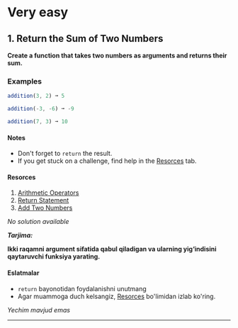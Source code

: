# Very easy

## 1. Return the Sum of Two Numbers

**Create a function that takes two numbers as arguments and returns their sum.**

### Examples

```js
addition(3, 2) ➞ 5

addition(-3, -6) ➞ -9

addition(7, 3) ➞ 10
``` 

#### Notes
- Don't forget to ```return``` the result.
- If you get stuck on a challenge, find help in the [Resorces](https://github.com/iTechUz/daily-algo/tree/main/21-11-22#resorces) tab.
 
#### Resorces
1. [Arithmetic Operators](https://developer.mozilla.org/en-US/docs/Web/JavaScript/Reference/Operators/Arithmetic_Operators)
2. [Return Statement](https://www.w3schools.com/jsref/jsref_return.asp)
3. [Add Two Numbers](https://learn.freecodecamp.org/javascript-algorithms-and-data-structures/basic-javascript/add-two-numbers-with-javascript/)

*No solution available*

***Tarjima:***

**Ikki raqamni argument sifatida qabul qiladigan va ularning yig‘indisini qaytaruvchi funksiya yarating.**

#### Eslatmalar
- ```return```  bayonotidan foydalanishni unutmang
- Agar muammoga duch kelsangiz, [Resorces](https://github.com/iTechUz/daily-algo/tree/main/21-11-22#resorces) bo'limidan izlab ko'ring.

*Yechim mavjud emas*

----